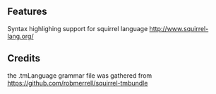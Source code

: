 ## Features

Syntax highlighing support for squirrel language http://www.squirrel-lang.org/

## Credits

the .tmLanguage grammar file was gathered from https://github.com/robmerrell/squirrel-tmbundle
